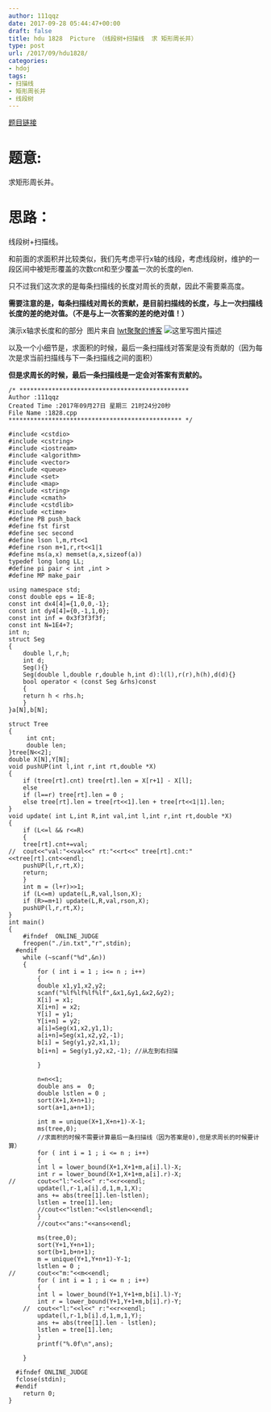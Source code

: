 ```yaml
---
author: 111qqz
date: 2017-09-28 05:44:47+00:00
draft: false
title: hdu 1828  Picture （线段树+扫描线  求 矩形周长并）
type: post
url: /2017/09/hdu1828/
categories:
- hdoj
tags:
- 扫描线
- 矩形周长并
- 线段树
---
```


[题目链接](http://acm.hdu.edu.cn/showproblem.php?pid=1828)



# 题意:



求矩形周长并。



# 思路：



线段树+扫描线。

和前面的求面积并比较类似，我们先考虑平行x轴的线段，考虑线段树，维护的一段区间中被矩形覆盖的次数cnt和至少覆盖一次的长度的len.

只不过我们这次求的是每条扫描线的长度对周长的贡献，因此不需要乘高度。



**需要注意的是，每条扫描线对周长的贡献，是目前扫描线的长度，与上一次扫描线长度的差的绝对值。（不是与上一次答案的差的绝对值！）**

演示x轴求长度和的部分  图片来自 [lwt聚聚的博客](http://lwt聚聚)
![这里写图片描述](http://img.blog.csdn.net/20151005011720453)


以及一个小细节是，求面积的时候，最后一条扫描线对答案是没有贡献的（因为每次是求当前扫描线与下一条扫描线之间的面积）

**但是求周长的时候，最后一条扫描线是一定会对答案有贡献的。**


    
    /* ***********************************************
    Author :111qqz
    Created Time :2017年09月27日 星期三 21时24分20秒
    File Name :1828.cpp
    ************************************************ */
    
    #include <cstdio>
    #include <cstring>
    #include <iostream>
    #include <algorithm>
    #include <vector>
    #include <queue>
    #include <set>
    #include <map>
    #include <string>
    #include <cmath>
    #include <cstdlib>
    #include <ctime>
    #define PB push_back
    #define fst first
    #define sec second
    #define lson l,m,rt<<1
    #define rson m+1,r,rt<<1|1
    #define ms(a,x) memset(a,x,sizeof(a))
    typedef long long LL;
    #define pi pair < int ,int >
    #define MP make_pair
    
    using namespace std;
    const double eps = 1E-8;
    const int dx4[4]={1,0,0,-1};
    const int dy4[4]={0,-1,1,0};
    const int inf = 0x3f3f3f3f;
    const int N=1E4+7;
    int n;
    struct Seg
    {
        double l,r,h;
        int d;
        Seg(){}
        Seg(double l,double r,double h,int d):l(l),r(r),h(h),d(d){}
        bool operator < (const Seg &rhs)const
        {
        return h < rhs.h;
        }
    }a[N],b[N];
    
    struct Tree
    {
         int cnt;
         double len; 
    }tree[N<<2];
    double X[N],Y[N];
    void pushUP(int l,int r,int rt,double *X)
    {
        if (tree[rt].cnt) tree[rt].len = X[r+1] - X[l];
        else
        if (l==r) tree[rt].len = 0 ;
        else tree[rt].len = tree[rt<<1].len + tree[rt<<1|1].len;
    }
    void update( int L,int R,int val,int l,int r,int rt,double *X)
    {
        if (L<=l && r<=R)
        {
        tree[rt].cnt+=val;
    //  cout<<"val:"<<val<<" rt:"<<rt<<" tree[rt].cnt:"<<tree[rt].cnt<<endl;
        pushUP(l,r,rt,X);
        return;
        }
        int m = (l+r)>>1;
        if (L<=m) update(L,R,val,lson,X);
        if (R>=m+1) update(L,R,val,rson,X);
        pushUP(l,r,rt,X);
    }
    int main()
    {
        #ifndef  ONLINE_JUDGE 
        freopen("./in.txt","r",stdin);
      #endif
        while (~scanf("%d",&n))
        {
            for ( int i = 1 ; i<= n ; i++)
            {
            double x1,y1,x2,y2;
            scanf("%lf%lf%lf%lf",&x1,&y1,&x2,&y2);
            X[i] = x1;
            X[i+n] = x2;
            Y[i] = y1;
            Y[i+n] = y2;
            a[i]=Seg(x1,x2,y1,1);
            a[i+n]=Seg(x1,x2,y2,-1);
            b[i] = Seg(y1,y2,x1,1);
            b[i+n] = Seg(y1,y2,x2,-1); //从左到右扫描
    
            }
    
            n=n<<1;
            double ans =  0;
            double lstlen = 0 ;
            sort(X+1,X+n+1);
            sort(a+1,a+n+1);
    
            int m = unique(X+1,X+n+1)-X-1;
            ms(tree,0);
            //求面积的时候不需要计算最后一条扫描线（因为答案是0),但是求周长的时候要计算）
            for ( int i = 1 ; i <= n ; i++)
            {
            int l = lower_bound(X+1,X+1+m,a[i].l)-X;
            int r = lower_bound(X+1,X+1+m,a[i].r)-X;
    //      cout<<"l:"<<l<<" r:"<<r<<endl;
            update(l,r-1,a[i].d,1,m,1,X);
            ans += abs(tree[1].len-lstlen);
            lstlen = tree[1].len;
            //cout<<"lstlen:"<<lstlen<<endl;
            }
            //cout<<"ans:"<<ans<<endl;
            
            ms(tree,0);
            sort(Y+1,Y+n+1);
            sort(b+1,b+n+1);
            m = unique(Y+1,Y+n+1)-Y-1;
            lstlen = 0 ;
    //      cout<<"m:"<<m<<endl;
            for ( int i = 1 ; i <= n ; i++)
            {
            int l = lower_bound(Y+1,Y+1+m,b[i].l)-Y;
            int r = lower_bound(Y+1,Y+1+m,b[i].r)-Y;
        //  cout<<"l:"<<l<<" r:"<<r<<endl;
            update(l,r-1,b[i].d,1,m,1,Y);
            ans += abs(tree[1].len - lstlen);
            lstlen = tree[1].len;
            }
            printf("%.0f\n",ans);
            
        }
    
      #ifndef ONLINE_JUDGE  
      fclose(stdin);
      #endif
        return 0;
    }
    





